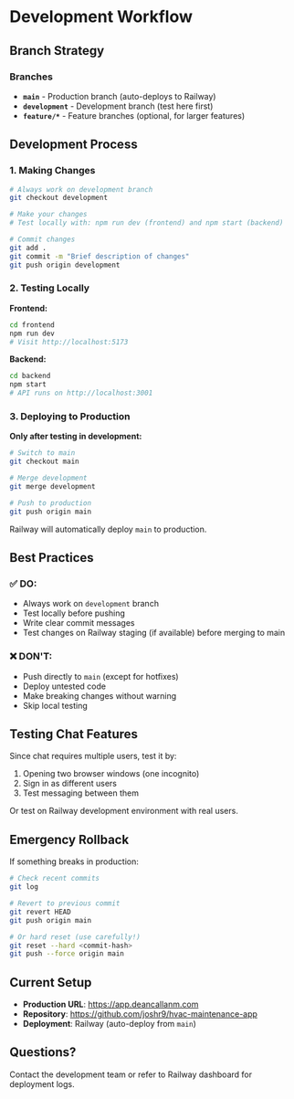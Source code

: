 # Development Workflow

## Branch Strategy

### Branches
- **`main`** - Production branch (auto-deploys to Railway)
- **`development`** - Development branch (test here first)
- **`feature/*`** - Feature branches (optional, for larger features)

## Development Process

### 1. Making Changes

```bash
# Always work on development branch
git checkout development

# Make your changes
# Test locally with: npm run dev (frontend) and npm start (backend)

# Commit changes
git add .
git commit -m "Brief description of changes"
git push origin development
```

### 2. Testing Locally

**Frontend:**
```bash
cd frontend
npm run dev
# Visit http://localhost:5173
```

**Backend:**
```bash
cd backend
npm start
# API runs on http://localhost:3001
```

### 3. Deploying to Production

**Only after testing in development:**

```bash
# Switch to main
git checkout main

# Merge development
git merge development

# Push to production
git push origin main
```

Railway will automatically deploy `main` to production.

## Best Practices

### ✅ DO:
- Always work on `development` branch
- Test locally before pushing
- Write clear commit messages
- Test changes on Railway staging (if available) before merging to main

### ❌ DON'T:
- Push directly to `main` (except for hotfixes)
- Deploy untested code
- Make breaking changes without warning
- Skip local testing

## Testing Chat Features

Since chat requires multiple users, test it by:
1. Opening two browser windows (one incognito)
2. Sign in as different users
3. Test messaging between them

Or test on Railway development environment with real users.

## Emergency Rollback

If something breaks in production:

```bash
# Check recent commits
git log

# Revert to previous commit
git revert HEAD
git push origin main

# Or hard reset (use carefully!)
git reset --hard <commit-hash>
git push --force origin main
```

## Current Setup

- **Production URL**: https://app.deancallanm.com
- **Repository**: https://github.com/joshr9/hvac-maintenance-app
- **Deployment**: Railway (auto-deploy from `main`)

## Questions?

Contact the development team or refer to Railway dashboard for deployment logs.
